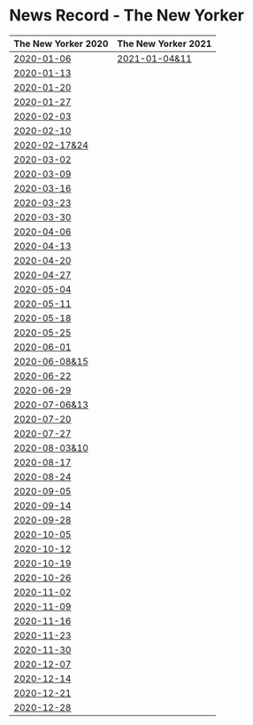 # News Record - The New Yorker



| The New Yorker 2020 | The New Yorker 2021 |
| ---------- | --------|
|[2020-01-06](2020-01-06)|[2021-01-04&11](2021-01-04&11)|
| [2020-01-13](2020-01-13) ||
| [2020-01-20](2020-01-20) ||
| [2020-01-27](2020-01-27) ||
| [2020-02-03](2020-02-03) ||
| [2020-02-10](2020-02-10) ||
| [2020-02-17&24](2020-02-17&24) ||
| [2020-03-02](2020-03-02) ||
| [2020-03-09](2020-03-09) ||
| [2020-03-16](2020-03-16) ||
| [2020-03-23](2020-03-23) ||
| [2020-03-30](2020-03-30) ||
| [2020-04-06](2020-04-06) ||
| [2020-04-13](2020-04-13) ||
| [2020-04-20](2020-04-20) ||
| [2020-04-27](2020-04-27) ||
| [2020-05-04](2020-05-04) ||
| [2020-05-11](2020-05-11) ||
| [2020-05-18](2020-05-18) ||
| [2020-05-25](2020-05-25) ||
| [2020-06-01](2020-06-01) ||
|[2020-06-08&15](2020-06-08&15)||
| [2020-06-22](2020-06-22) ||
| [2020-06-29](2020-06-29)||
|[2020-07-06&13](2020-07-06&13)||
| [2020-07-20](2020-07-20)||
| [2020-07-27](2020-07-27)||
| [2020-08-03&10](2020-08-03&10)||
| [2020-08-17](2020-08-17)||
| [2020-08-24](2020-08-24)||
| [2020-09-05](2020-09-05)||
| [2020-09-14](2020-09-14)||
| [2020-09-28](2020-09-28)||
| [2020-10-05](2020-10-05)||
| [2020-10-12](2020-10-12)||
| [2020-10-19](2020-10-19) ||
| [2020-10-26](2020-10-26) ||
| [2020-11-02](2020-11-02) ||
| [2020-11-09](2020-11-09) ||
| [2020-11-16](2020-11-16) ||
| [2020-11-23](2020-11-23) ||
| [2020-11-30](2020-11-30) ||
| [2020-12-07](2020-12-07) ||
| [2020-12-14](2020-12-14) ||
| [2020-12-21](2020-12-21) ||
| [2020-12-28](2020-12-28) ||